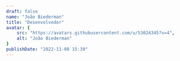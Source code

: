 ```yaml
---
draft: false
name: "João Biederman"
title: "Desenvolvedor"
avatar: {
    src: "https://avatars.githubusercontent.com/u/53024345?v=4",
    alt: "João Biederman"
}
publishDate: "2022-11-08 15:39"
---
```

